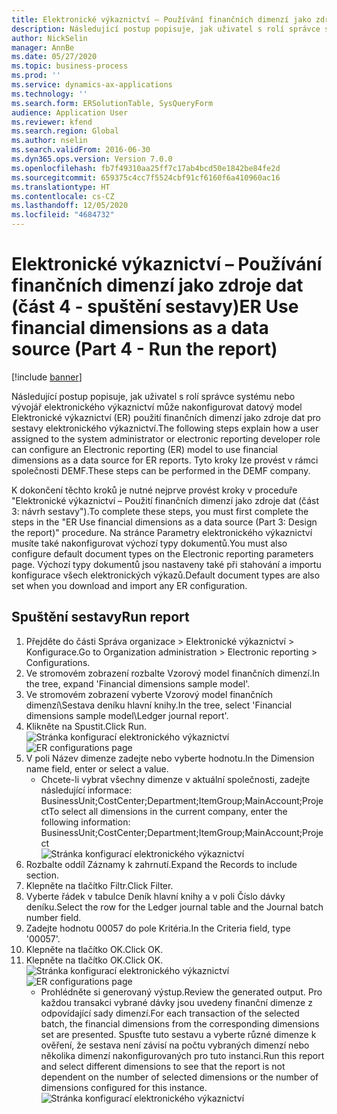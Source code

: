 ```yaml
---
title: Elektronické výkaznictví – Používání finančních dimenzí jako zdroje dat (část 4 - spuštění sestavy)
description: Následující postup popisuje, jak uživatel s rolí správce systému nebo vývojář elektronického výkaznictví může nakonfigurovat datový model Elektronické výkaznictví (ER) použití finančních dimenzí jako zdroje dat pro sestavy elektronického výkaznictví.
author: NickSelin
manager: AnnBe
ms.date: 05/27/2020
ms.topic: business-process
ms.prod: ''
ms.service: dynamics-ax-applications
ms.technology: ''
ms.search.form: ERSolutionTable, SysQueryForm
audience: Application User
ms.reviewer: kfend
ms.search.region: Global
ms.author: nselin
ms.search.validFrom: 2016-06-30
ms.dyn365.ops.version: Version 7.0.0
ms.openlocfilehash: fb7f49310aa25ff7c17ab4bcd50e1842be84fe2d
ms.sourcegitcommit: 659375c4cc7f5524cbf91cf6160f6a410960ac16
ms.translationtype: HT
ms.contentlocale: cs-CZ
ms.lasthandoff: 12/05/2020
ms.locfileid: "4684732"
---
```

# <a name="er-use-financial-dimensions-as-a-data-source-part-4---run-the-report"></a><span data-ttu-id="fd113-103">Elektronické výkaznictví – Používání finančních dimenzí jako zdroje dat (část 4 - spuštění sestavy)</span><span class="sxs-lookup"><span data-stu-id="fd113-103">ER Use financial dimensions as a data source (Part 4 - Run the report)</span></span>

[!include [banner](../../includes/banner.md)]

<span data-ttu-id="fd113-104">Následující postup popisuje, jak uživatel s rolí správce systému nebo vývojář elektronického výkaznictví může nakonfigurovat datový model Elektronické výkaznictví (ER) použití finančních dimenzí jako zdroje dat pro sestavy elektronického výkaznictví.</span><span class="sxs-lookup"><span data-stu-id="fd113-104">The following steps explain how a user assigned to the system administrator or electronic reporting developer role can configure an Electronic reporting (ER) model to use financial dimensions as a data source for ER reports.</span></span> <span data-ttu-id="fd113-105">Tyto kroky lze provést v rámci společnosti DEMF.</span><span class="sxs-lookup"><span data-stu-id="fd113-105">These steps can be performed in the DEMF company.</span></span>

<span data-ttu-id="fd113-106">K dokončení těchto kroků je nutné nejprve provést kroky v proceduře "Elektronické výkaznictví – Použití finančních dimenzí jako zdroje dat (část 3: návrh sestavy").</span><span class="sxs-lookup"><span data-stu-id="fd113-106">To complete these steps, you must first complete the steps in the "ER Use financial dimensions as a data source (Part 3: Design the report)" procedure.</span></span> <span data-ttu-id="fd113-107">Na stránce Parametry elektronického výkaznictví musíte také nakonfigurovat výchozí typy dokumentů.</span><span class="sxs-lookup"><span data-stu-id="fd113-107">You must also configure default document types on the Electronic reporting parameters page.</span></span> <span data-ttu-id="fd113-108">Výchozí typy dokumentů jsou nastaveny také při stahování a importu konfigurace všech elektronických výkazů.</span><span class="sxs-lookup"><span data-stu-id="fd113-108">Default document types are also set when you download and import any ER configuration.</span></span> 


## <a name="run-report"></a><span data-ttu-id="fd113-109">Spuštění sestavy</span><span class="sxs-lookup"><span data-stu-id="fd113-109">Run report</span></span>
1. <span data-ttu-id="fd113-110">Přejděte do části Správa organizace > Elektronické výkaznictví > Konfigurace.</span><span class="sxs-lookup"><span data-stu-id="fd113-110">Go to Organization administration > Electronic reporting > Configurations.</span></span>
2. <span data-ttu-id="fd113-111">Ve stromovém zobrazení rozbalte Vzorový model finančních dimenzí.</span><span class="sxs-lookup"><span data-stu-id="fd113-111">In the tree, expand 'Financial dimensions sample model'.</span></span>
3. <span data-ttu-id="fd113-112">Ve stromovém zobrazení vyberte Vzorový model finančních dimenzí\Sestava deníku hlavní knihy.</span><span class="sxs-lookup"><span data-stu-id="fd113-112">In the tree, select 'Financial dimensions sample model\Ledger journal report'.</span></span>
4. <span data-ttu-id="fd113-113">Klikněte na Spustit.</span><span class="sxs-lookup"><span data-stu-id="fd113-113">Click Run.</span></span>
<span data-ttu-id="fd113-114">![Stránka konfigurací elektronického výkaznictví](../media/er-financial-dimensions-guides-run1.png)</span><span class="sxs-lookup"><span data-stu-id="fd113-114">![ER configurations page](../media/er-financial-dimensions-guides-run1.png)</span></span>
5. <span data-ttu-id="fd113-115">V poli Název dimenze zadejte nebo vyberte hodnotu.</span><span class="sxs-lookup"><span data-stu-id="fd113-115">In the Dimension name field, enter or select a value.</span></span>
    * <span data-ttu-id="fd113-116">Chcete-li vybrat všechny dimenze v aktuální společnosti, zadejte následující informace: BusinessUnit;CostCenter;Department;ItemGroup;MainAccount;Project</span><span class="sxs-lookup"><span data-stu-id="fd113-116">To select all dimensions in the current company, enter the following information:  BusinessUnit;CostCenter;Department;ItemGroup;MainAccount;Project</span></span>  
![Stránka konfigurací elektronického výkaznictví](../media/er-financial-dimensions-guides-run2.png)
6. <span data-ttu-id="fd113-118">Rozbalte oddíl Záznamy k zahrnutí.</span><span class="sxs-lookup"><span data-stu-id="fd113-118">Expand the Records to include section.</span></span>
7. <span data-ttu-id="fd113-119">Klepněte na tlačítko Filtr.</span><span class="sxs-lookup"><span data-stu-id="fd113-119">Click Filter.</span></span>
8. <span data-ttu-id="fd113-120">Vyberte řádek v tabulce Deník hlavní knihy a v poli Číslo dávky deníku.</span><span class="sxs-lookup"><span data-stu-id="fd113-120">Select the row for the Ledger journal table and the Journal batch number field.</span></span>
9. <span data-ttu-id="fd113-121">Zadejte hodnotu 00057 do pole Kritéria.</span><span class="sxs-lookup"><span data-stu-id="fd113-121">In the Criteria field, type '00057'.</span></span>
10. <span data-ttu-id="fd113-122">Klepněte na tlačítko OK.</span><span class="sxs-lookup"><span data-stu-id="fd113-122">Click OK.</span></span>
11. <span data-ttu-id="fd113-123">Klepněte na tlačítko OK.</span><span class="sxs-lookup"><span data-stu-id="fd113-123">Click OK.</span></span>
<span data-ttu-id="fd113-124">![Stránka konfigurací elektronického výkaznictví](../media/er-financial-dimensions-guides-run3.png)</span><span class="sxs-lookup"><span data-stu-id="fd113-124">![ER configurations page](../media/er-financial-dimensions-guides-run3.png)</span></span>
    * <span data-ttu-id="fd113-125">Prohlédněte si generovaný výstup.</span><span class="sxs-lookup"><span data-stu-id="fd113-125">Review the generated output.</span></span> <span data-ttu-id="fd113-126">Pro každou transakci vybrané dávky jsou uvedeny finanční dimenze z odpovídající sady dimenzí.</span><span class="sxs-lookup"><span data-stu-id="fd113-126">For each transaction of the selected batch, the financial dimensions from the corresponding dimensions set are presented.</span></span> <span data-ttu-id="fd113-127">Spusťte tuto sestavu a vyberte různé dimenze k ověření, že sestava není závisí na počtu vybraných dimenzí nebo několika dimenzí nakonfigurovaných pro tuto instanci.</span><span class="sxs-lookup"><span data-stu-id="fd113-127">Run this report and select different dimensions to see that the report is not dependent on the number of selected dimensions or the number of dimensions configured for this instance.</span></span>  
![Stránka konfigurací elektronického výkaznictví](../media/er-financial-dimensions-guides-run4.png)
